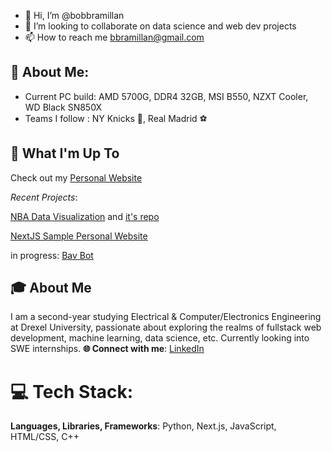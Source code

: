 - 👋 Hi, I’m @bobbramillan
- 🌱 I’m looking to collaborate on data science and web dev projects
- 📫 How to reach me bbramillan@gmail.com

<!---
bobbramillan/bobbramillan is a ✨ special ✨ repository because its `README.md` (this file) appears on your GitHub profile.
You can click the Preview link to take a look at your changes.
--->

## 💫 About Me:
* Current PC build: AMD 5700G, DDR4 32GB, MSI B550, NZXT Cooler, WD Black SN850X
* Teams I follow : NY Knicks 🏀, Real Madrid ⚽

## 🚀 What I'm Up To

Check out my [Personal Website](https://bobbramillan.github.io/bavanan/)

*Recent Projects*:

[NBA Data Visualization](https://nba-study-103.streamlit.app/) and [it's repo](https://github.com/man-bug/nba-study-103)

[NextJS Sample Personal Website](https://portfolio-bobbramillans-projects.vercel.app/)

in progress: [Bav Bot](https://github.com/bobbramillan/bav_bot)

## 🎓 About Me
I am a second-year studying Electrical & Computer/Electronics Engineering  at Drexel University, passionate about exploring the realms of fullstack web development, machine learning, data science, etc. Currently looking into SWE internships.
**🌐 Connect with me**: [LinkedIn](https://www.linkedin.com/in/bavananb/)

# 💻 Tech Stack:
**Languages, Libraries, Frameworks**: Python, Next.js, JavaScript, HTML/CSS, C++
